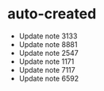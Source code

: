 # auto-created
- Update note 3133
- Update note 8881
- Update note 2547
- Update note 1171
- Update note 7117
- Update note 6592
